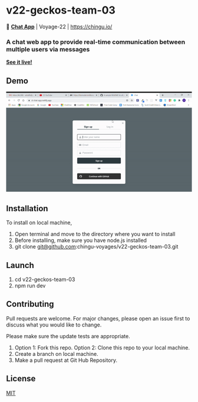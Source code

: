# v22-geckos-team-03
💬 **[Chat App](https://sl-chat-app.netlify.app/)** | Voyage-22 | https://chingu.io/

### A chat web app to provide real-time communication between multiple users via messages

**[See it live!](https://sl-chat-app.netlify.app/)**

<!--
TODO: Rename site and correct links! Also give a proper name and put it on top instead of v22-geckos-team-03 because that's already the name of the repo
-->

## Demo
![](ez.gif)

## Installation
To install on local machine,
1. Open terminal and move to the directory where you want to install
2. Before installing, make sure you have node.js installed
3. git clone git@github.com:chingu-voyages/v22-geckos-team-03.git

## Launch
1. cd v22-geckos-team-03
2. npm run dev

## Contributing
Pull requests are welcome. For major changes, please open an issue first to discuss what you would like to change.

Please make sure the update tests are appropriate.

1. Option 1: Fork this repo. Option 2: Clone this repo to your local machine.
2. Create a branch on local machine.
3. Make a pull request at Git Hub Repository.

## License
[MIT](https://choosealicense.com/licenses/mit/)
